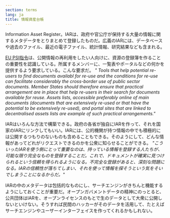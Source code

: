 ```yaml
---
section: terms
lang: ja
title: 情報資産台帳
---
```


Information Asset Register。IARは、政府や官公庁が保持する大量の情報に関するメタデータをとりまとめて登録したものだ。広義のIARには、データベースや過去のファイル、最近の電子ファイル、統計情報、研究結果なども含まれる。

[EU PSI指令](../eu-psi-directive/)は、公開情報の再利用をしたい人向けに、資源の登録簿を作ることの重要性を認識している。所属するメンバーに、一覧表やポータルなどの何かを提供するよう要求している。こんな要求だ。
_" Tools that help potential re-users to find documents availabl for re-use and the conditions for re-use can facilitate considerably the cross-border use of public sector documents. Member States should therefore ensure that practical arrangement are in place that help re-users in their search for documents  available for reuse. Assets lists, accessible preferably online  of main documents (documents that are extensively re-used or that have the potential to be extensively re-used), and portal sites that are linked to decentralised assets lists are example  of such practical arrangements."_

IARはいろんな方法で構築できる。政府の各省が独自にIARを作って、それを国家のIARにリンクしてもいい。IARには、公的機関が持つ情報の中でも積極的には公開するつもりのないものも含めることもできる。そのようにして、どんな情報があってどれがリクエストできるのかを公衆に知らせることができる。
_"こういったIARを使う側にとって重要なのは、持っている情報を登録する人たちが、可能な限り完全なものを登録することだ。これで、ドキュメントが確実に見つけられるという信頼を得られるようになる。不完全な登録があると、深刻な問題になる。IARの信頼性が落ちてしまい、それを使って情報を探そうという気をそいでしまうことになるからだ。"_

IARの中のメタデータは包括的なものにし、サーチエンジンがきちんと機能するようにしておくことが重要だ。オープンガバメントデータの精神にのっとると、公共団体はIARを、オープンライセンスのもとで生のデータとして大衆に公開しないといけない。そうすれば民間のハッカーがそのデータを活用して、たとえばサーチエンジンやユーザーインターフェイスを作ってくれるかもしれない。
